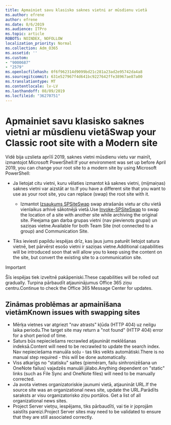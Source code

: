 ```yaml
---
title: Apmainiet savu klasisko saknes vietni ar mūsdienu vietā
ms.author: efrene
author: efrene
ms.date: 8/6/2019
ms.audience: ITPro
ms.topic: article
ROBOTS: NOINDEX, NOFOLLOW
localization_priority: Normal
ms.collection: Adm_O365
ms.assetid: ''
ms.custom:
- "9000687"
- "2579"
ms.openlocfilehash: 0f6f962314d9099bd21c281a23ad2e95742da4a8
ms.sourcegitcommit: 631e527967f4d641bc9227642ffe38967ae87a00
ms.translationtype: MT
ms.contentlocale: lv-LV
ms.lasthandoff: 08/09/2019
ms.locfileid: "36270751"
---
```

# <a name="swap-your-classic-root-site-with-a-modern-site"></a><span data-ttu-id="0db9a-102">Apmainiet savu klasisko saknes vietni ar mūsdienu vietā</span><span class="sxs-lookup"><span data-stu-id="0db9a-102">Swap your Classic root site with a Modern site</span></span>

<span data-ttu-id="0db9a-103">Vidē bija uzslieta aprīlī 2019, saknes vietni mūsdienu vietu var mainīt, izmantojot Microsoft PowerShell:</span><span class="sxs-lookup"><span data-stu-id="0db9a-103">If your environment was set up before April 2019, you can change your root site to a modern site by using Microsoft PowerShell:</span></span>

- <span data-ttu-id="0db9a-104">Ja lietojat citu vietni, kuru vēlaties izmantot kā saknes vietni, (mijmaiņas) saknes vietni var aizstāt ar to.</span><span class="sxs-lookup"><span data-stu-id="0db9a-104">If you have a different site that you want to use as your root site, you can replace (swap) the root site with it.</span></span> 
    - <span data-ttu-id="0db9a-105">Izmantot [Izsaukums SPSiteSwap](https://docs.microsoft.com/powershell/module/sharepoint-online/invoke-spositeswap?view=sharepoint-ps) swap atrašanās vietu ar citu vietā vienlaikus arhivē sākotnējā vietā.</span><span class="sxs-lookup"><span data-stu-id="0db9a-105">Use [Invoke-SPSiteSwap](https://docs.microsoft.com/powershell/module/sharepoint-online/invoke-spositeswap?view=sharepoint-ps) to swap the location of a site with another site while archiving the original site.</span></span> <span data-ttu-id="0db9a-106">Pieejama gan darba grupas vietni (nav pievienots grupai) un saziņas vietne.</span><span class="sxs-lookup"><span data-stu-id="0db9a-106">Available for both Team Site (not connected to a group) and Communication Site.</span></span> 

- <span data-ttu-id="0db9a-107">Tiks ieviesti papildu iespējas drīz, kas ļaus jums paturēt lietojot satura vietnē, bet pārvērst esošo vietni ir saziņas vietne.</span><span class="sxs-lookup"><span data-stu-id="0db9a-107">Additional capabilities will be introduced soon that will allow you to keep using the content on the site, but convert the existing site to a communication site.</span></span> 
>[!Important]
><span data-ttu-id="0db9a-108">Šīs iespējas tiek izveltnē pakāpeniski.</span><span class="sxs-lookup"><span data-stu-id="0db9a-108">These capabilities will be rolled out gradually.</span></span> <span data-ttu-id="0db9a-109">Turpina pārbaudīt atjauninājumus Office 365 ziņu centru.</span><span class="sxs-lookup"><span data-stu-id="0db9a-109">Continue to check the Office 365 Message Center for updates.</span></span> 

## <a name="known-issues-with-swapping-sites"></a><span data-ttu-id="0db9a-110">Zināmas problēmas ar apmainīšana vietām</span><span class="sxs-lookup"><span data-stu-id="0db9a-110">Known issues with swapping sites</span></span>

- <span data-ttu-id="0db9a-111">Mērķa vietnes var atgriezt "nav atrasts" kļūda (HTTP 404) uz neilgu laika periodu.</span><span class="sxs-lookup"><span data-stu-id="0db9a-111">The target site may return a "not found" (HTTP 404) error for a short period of time.</span></span>
- <span data-ttu-id="0db9a-112">Saturs būs nepieciešams recrawled atjaunināt meklēšanas indeksā.</span><span class="sxs-lookup"><span data-stu-id="0db9a-112">Content will need to be recrawled to update the search index.</span></span> <span data-ttu-id="0db9a-113">Nav nepieciešama manuāla soļu - tas tiks veikts automātiski.</span><span class="sxs-lookup"><span data-stu-id="0db9a-113">There is no manual step required - this will be done automatically.</span></span>
- <span data-ttu-id="0db9a-114">Viss atkarīgs no "statisku" saites (piemēram, failu sinhronizēšana un OneNote failus) vajadzēs manuāli jālabo.</span><span class="sxs-lookup"><span data-stu-id="0db9a-114">Anything dependent on "static" links (such as File Sync and OneNote files) will need to be manually corrected.</span></span>
- <span data-ttu-id="0db9a-115">Ja avota vietnes organizatoriskie jaunumi vietā, atjaunināt URL.</span><span class="sxs-lookup"><span data-stu-id="0db9a-115">If the source site was an organizational news site, update the URL.</span></span><span data-ttu-id="0db9a-116">Parādīts saraksts ar visu organizatorisko ziņu portālos.</span><span class="sxs-lookup"><span data-stu-id="0db9a-116"> Get a list of all organizational news sites.</span></span>
- <span data-ttu-id="0db9a-117">Project Server vietņu, iespējams, tiks pārbaudīti, vai tie ir joprojām saistīts pareizi.</span><span class="sxs-lookup"><span data-stu-id="0db9a-117">Project Server sites may need to be validated to ensure that they are still associated correctly.</span></span>





